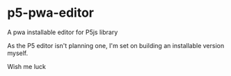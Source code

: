# p5-pwa-editor
A pwa installable editor for P5js library

As the P5 editor isn't planning one, I'm set on building an installable version myself.

Wish me luck
